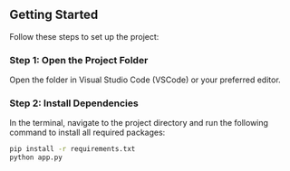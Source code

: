 ## Getting Started

Follow these steps to set up the project:

### Step 1: Open the Project Folder
Open the folder in Visual Studio Code (VSCode) or your preferred editor.

### Step 2: Install Dependencies
In the terminal, navigate to the project directory and run the following command to install all required packages:
```bash
pip install -r requirements.txt
python app.py
